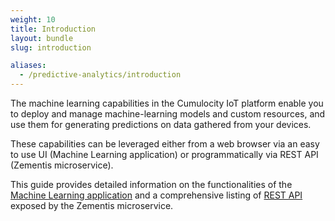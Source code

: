 ```yaml
---
weight: 10
title: Introduction
layout: bundle
slug: introduction

aliases:
  - /predictive-analytics/introduction
---
```


The machine learning capabilities in the Cumulocity IoT platform enable you to deploy and manage machine-learning models and custom resources, and use them for generating predictions on data gathered from your devices.

These capabilities can be leveraged either from a web browser via an easy to use UI (Machine Learning application) or programmatically via REST API (Zementis microservice). 

This guide provides detailed information on the functionalities of the [Machine Learning application](/predictive-analytics/web-app) and a comprehensive listing of [REST API](/predictive-analytics/api-reference) exposed by the Zementis microservice.